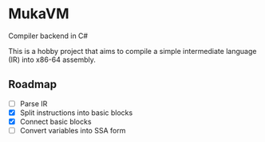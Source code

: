 # MukaVM

Compiler backend in C#

This is a hobby project that aims to compile a simple intermediate language (IR) into x86-64 assembly.

## Roadmap

- [ ] Parse IR
- [x] Split instructions into basic blocks
- [x] Connect basic blocks
- [ ] Convert variables into SSA form
